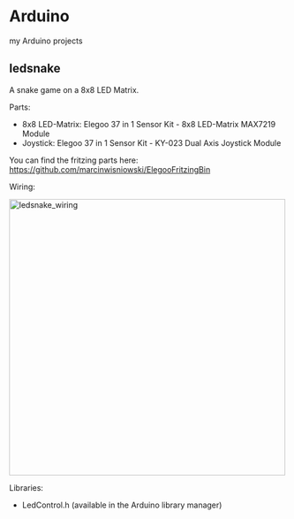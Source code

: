 # Arduino
my Arduino projects

## ledsnake
A snake game on a 8x8 LED Matrix.

Parts:
* 8x8 LED-Matrix:   Elegoo 37 in 1 Sensor Kit - 8x8 LED-Matrix MAX7219 Module
* Joystick:         Elegoo 37 in 1 Sensor Kit - KY-023 Dual Axis Joystick Module

You can find the fritzing parts here:
https://github.com/marcinwisniowski/ElegooFritzingBin

Wiring:

<img src="https://raw.githubusercontent.com/fpunktz/Arduino/master/ledsnake/ledsnake_wiring.png" alt="ledsnake_wiring" width="500"/>

Libraries:
* LedControl.h      (available in the Arduino library manager)
